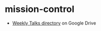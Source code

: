 # mission-control

- [Weekly Talks directory][] on Google Drive

[Weekly Talks directory]: https://drive.google.com/open?id=0B3ITOCI-O3udSmliR1oxS0l2dkk

